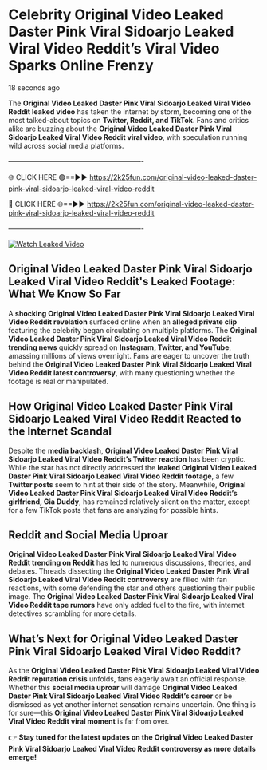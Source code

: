 # Celebrity Original Video Leaked Daster Pink Viral Sidoarjo Leaked Viral Video Reddit’s Viral Video Sparks Online Frenzy

18 seconds ago

The **Original Video Leaked Daster Pink Viral Sidoarjo Leaked Viral Video Reddit leaked video** has taken the internet by storm, becoming one of the most talked-about topics on **Twitter, Reddit, and TikTok**. Fans and critics alike are buzzing about the **Original Video Leaked Daster Pink Viral Sidoarjo Leaked Viral Video Reddit viral video**, with speculation running wild across social media platforms.

———————————————————-

🌐 CLICK HERE 🟢==►► https://2k25fun.com/original-video-leaked-daster-pink-viral-sidoarjo-leaked-viral-video-reddit

🔴 CLICK HERE 🌐==►► https://2k25fun.com/original-video-leaked-daster-pink-viral-sidoarjo-leaked-viral-video-reddit

———————————————————-

[![Watch Leaked Video](https://miro.medium.com/v2/resize:fit:828/format:webp/1*cilzJN44JGOrTw9NJCrNHA.gif "Watch Leaked Video")](https://2k25fun.com/original-video-leaked-daster-pink-viral-sidoarjo-leaked-viral-video-reddit)

## **Original Video Leaked Daster Pink Viral Sidoarjo Leaked Viral Video Reddit's Leaked Footage: What We Know So Far**  
A **shocking Original Video Leaked Daster Pink Viral Sidoarjo Leaked Viral Video Reddit revelation** surfaced online when an **alleged private clip** featuring the celebrity began circulating on multiple platforms. The **Original Video Leaked Daster Pink Viral Sidoarjo Leaked Viral Video Reddit trending news** quickly spread on **Instagram, Twitter, and YouTube**, amassing millions of views overnight. Fans are eager to uncover the truth behind the **Original Video Leaked Daster Pink Viral Sidoarjo Leaked Viral Video Reddit latest controversy**, with many questioning whether the footage is real or manipulated.  

## **How Original Video Leaked Daster Pink Viral Sidoarjo Leaked Viral Video Reddit Reacted to the Internet Scandal**  
Despite the **media backlash**, **Original Video Leaked Daster Pink Viral Sidoarjo Leaked Viral Video Reddit’s Twitter reaction** has been cryptic. While the star has not directly addressed the **leaked Original Video Leaked Daster Pink Viral Sidoarjo Leaked Viral Video Reddit footage**, a few **Twitter posts** seem to hint at their side of the story. Meanwhile, **Original Video Leaked Daster Pink Viral Sidoarjo Leaked Viral Video Reddit’s girlfriend, Gia Duddy**, has remained relatively silent on the matter, except for a few TikTok posts that fans are analyzing for possible hints.  

## **Reddit and Social Media Uproar**  
**Original Video Leaked Daster Pink Viral Sidoarjo Leaked Viral Video Reddit trending on Reddit** has led to numerous discussions, theories, and debates. Threads dissecting the **Original Video Leaked Daster Pink Viral Sidoarjo Leaked Viral Video Reddit controversy** are filled with fan reactions, with some defending the star and others questioning their public image. The **Original Video Leaked Daster Pink Viral Sidoarjo Leaked Viral Video Reddit tape rumors** have only added fuel to the fire, with internet detectives scrambling for more details.  

## **What’s Next for Original Video Leaked Daster Pink Viral Sidoarjo Leaked Viral Video Reddit?**  
As the **Original Video Leaked Daster Pink Viral Sidoarjo Leaked Viral Video Reddit reputation crisis** unfolds, fans eagerly await an official response. Whether this **social media uproar** will damage **Original Video Leaked Daster Pink Viral Sidoarjo Leaked Viral Video Reddit’s career** or be dismissed as yet another internet sensation remains uncertain. One thing is for sure—this **Original Video Leaked Daster Pink Viral Sidoarjo Leaked Viral Video Reddit viral moment** is far from over.  

👉 **Stay tuned for the latest updates on the Original Video Leaked Daster Pink Viral Sidoarjo Leaked Viral Video Reddit controversy as more details emerge!**  